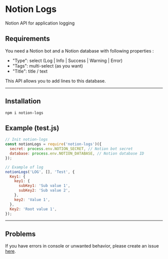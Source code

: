 # Notion Logs
Notion API for application logging

## Requirements

You need a Notion bot and a Notion database with following properties :
 - "Type": select (Log | Info | Success | Warning | Error)
 - "Tags": multi-select (as you want)
 - "Title": title / text

This API allows you to add lines to this database.

___
## Installation

```
npm i notion-logs
```

## Example (test.js)

```javascript
// Init notion-logs
const notionLogs = require('notion-logs')({
  secret: process.env.NOTION_SECRET, // Notion bot secret
  database: process.env.NOTION_DATABASE, // Notion database ID
});

// Example of log
notionLogs('LOG', [], 'Test', {
  Key1: {
    key1: {
      subKey1: 'Sub value 1',
      subKey2: 'Sub value 2',
    },
    key2: 'Value 1',
  },
  Key2: 'Root value 1',
});

```

___
## Problems
 If you have errors in console or unwanted behavior, please create an issue [here](https://github.com/Mathieu2301/Notion-Logs/issues).
